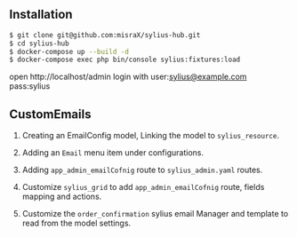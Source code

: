 Installation
------------

```bash
$ git clone git@github.com:misraX/sylius-hub.git
$ cd sylius-hub
$ docker-compose up --build -d
$ docker-compose exec php bin/console sylius:fixtures:load

```
open http://localhost/admin login with user:sylius@example.com pass:sylius

CustomEmails
------------

1. Creating an EmailConfig model, Linking the model to `sylius_resource`.

2. Adding an `Email` menu item under configurations.

3. Adding `app_admin_emailCofnig` route to `sylius_admin.yaml` routes.
 
4. Customize `sylius_grid` to add `app_admin_emailCofnig` route, fields mapping and actions.
 
5. Customize the `order_confirmation` sylius email Manager and template to read from the model settings.

 
